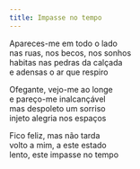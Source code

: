 ```yaml
---
title: Impasse no tempo
---
```


Apareces-me em todo o lado  
nas ruas, nos becos, nos sonhos  
habitas nas pedras da calçada  
e adensas o ar que respiro  

Ofegante, vejo-me ao longe  
e pareço-me inalcançável   
mas despoleto um sorriso  
injeto alegria nos espaços  

Fico feliz, mas não tarda  
volto a mim, a este estado  
lento, este impasse no tempo  